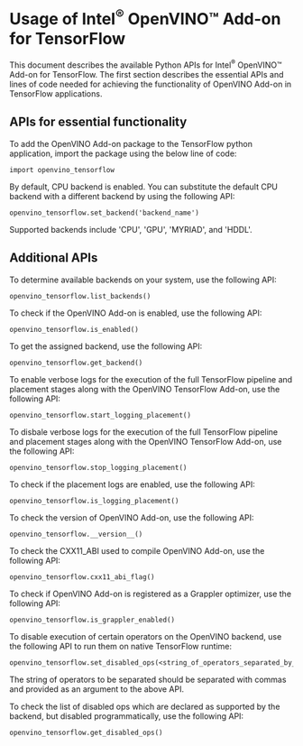 # Usage of Intel<sup>®</sup> OpenVINO™ Add-on for TensorFlow

This document describes the available Python APIs for Intel<sup>®</sup> OpenVINO™ Add-on for TensorFlow. The first section describes the essential APIs and lines of code needed for achieving the functionality of OpenVINO Add-on in TensorFlow applications.

## APIs for essential functionality 

To add the OpenVINO Add-on package to the TensorFlow python application, import the package using the below line of code:

    import openvino_tensorflow

By default, CPU backend is enabled. You can substitute the default CPU backend with a different backend by using the following API:

    openvino_tensorflow.set_backend('backend_name')
    
Supported backends include 'CPU', 'GPU', 'MYRIAD', and 'HDDL'.
    
## Additional APIs 

To determine available backends on your system, use the following API:

    openvino_tensorflow.list_backends()
    
To check if the OpenVINO Add-on is enabled, use the following API:
 
    openvino_tensorflow.is_enabled()
    
To get the assigned backend, use the following API:

    openvino_tensorflow.get_backend()
    
To enable verbose logs for the execution of the full TensorFlow pipeline and placement stages along with the OpenVINO TensorFlow Add-on, use the following API:

    openvino_tensorflow.start_logging_placement()
    
To disbale verbose logs for the execution of the full TensorFlow pipeline and placement stages along with the OpenVINO TensorFlow Add-on, use the following API:

    openvino_tensorflow.stop_logging_placement()
    
To check if the placement logs are enabled, use the following API:

    openvino_tensorflow.is_logging_placement()
    
To check the version of OpenVINO Add-on, use the following API:

    openvino_tensorflow.__version__()
    
To check the CXX11_ABI used to compile OpenVINO Add-on, use the following API:

    openvino_tensorflow.cxx11_abi_flag()
    
To check if OpenVINO Add-on is registered as a Grappler optimizer, use the following API:

    openvino_tensorflow.is_grappler_enabled()
    
To disable execution of certain operators on the OpenVINO backend, use the following API to run them on native TensorFlow runtime:

    openvino_tensorflow.set_disabled_ops(<string_of_operators_separated_by_commas>)
    
 The string of operators to be separated should be separated with commas and provided as an argument to the above API. 
    
 To check the list of disabled ops which are declared as supported by the backend, but disabled programmatically, use the following API:
 
    openvino_tensorflow.get_disabled_ops()
